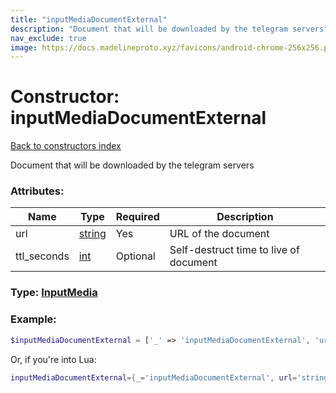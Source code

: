 ```yaml
---
title: "inputMediaDocumentExternal"
description: "Document that will be downloaded by the telegram servers"
nav_exclude: true
image: https://docs.madelineproto.xyz/favicons/android-chrome-256x256.png
---
```

# Constructor: inputMediaDocumentExternal  
[Back to constructors index](index.md)



Document that will be downloaded by the telegram servers

### Attributes:

| Name     |    Type       | Required | Description |
|----------|---------------|----------|-------------|
|url|[string](../types/string.md) | Yes|URL of the document|
|ttl\_seconds|[int](../types/int.md) | Optional|Self-destruct time to live of document|



### Type: [InputMedia](../types/InputMedia.md)


### Example:

```php
$inputMediaDocumentExternal = ['_' => 'inputMediaDocumentExternal', 'url' => 'string', 'ttl_seconds' => int];
```  


Or, if you're into Lua:

```lua
inputMediaDocumentExternal={_='inputMediaDocumentExternal', url='string', ttl_seconds=int}

```



